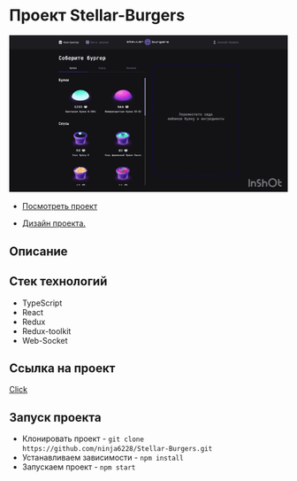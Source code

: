 # Проект Stellar-Burgers
<img src="./src/images/burger-gif.gif">

* [Посмотреть проект](https://ninja6228.github.io/Stellar-Burgers/)

* [Дизайн проекта.](https://www.figma.com/file/ocw9a6hNGeAejl4F3G9fp8/React-_-%D0%9F%D1%80%D0%BE%D0%B5%D0%BA%D1%82%D0%BD%D1%8B%D0%B5-%D0%B7%D0%B0%D0%B4%D0%B0%D1%87%D0%B8-(3-%D0%BC%D0%B5%D1%81%D1%8F%D1%86%D0%B0)_external_link?type=design&node-id=849-1002&mode=design&t=4X050q1dDNskz2jV-0)

## Описание
<!-- Проект "Stellar-Burgers" включает в себя веб-приложение, предоставляющее пользователю возможность собрать бургер, заказать и отслеживать статус готовности космических бургеров. 
Пользователь может создать аккаунт, собрать бургер из доступных инградиентов, добавить и удалить их из корзины,а также отслеживать историю своих заказов в личном кабинете или обшию историю заказов на отдельной странице. Сервер обрабатывает заказы, генерирует уникальный идентификатор доставки и отправляет клиенту обновления о статусе доставки, например, "Создан", "Готовится", "Выполнен".
Таким образом, проект "Космические бургеры" предоставляет удобный интерфейс для заказа космических бургеров, с использованием Redux для управления состоянием приложения и Web Socket для обеспечения связи с сервером и получения обновлений. -->

## Стек технологий
* TypeScript
* React
* Redux
* Redux-toolkit
* Web-Socket

## Ссылка на проект
[Click](https://ninja6228.github.io/Stellar-Burgers/)

## Запуск проекта
* Клонировать проект - `git clone https://github.com/ninja6228/Stellar-Burgers.git`
* Устанавливаем зависимости - `npm install`
* Запускаем проект - `npm start`

